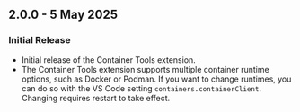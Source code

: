 ## 2.0.0 - 5 May 2025
### Initial Release
* Initial release of the Container Tools extension.
* The Container Tools extension supports multiple container runtime options, such as Docker or Podman. If you want to change runtimes, you can do so with the VS Code setting `containers.containerClient`. Changing requires restart to take effect.
